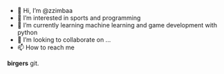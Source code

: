 - 👋 Hi, I’m @zzimbaa
- 👀 I’m interested in sports and programming
- 🌱 I’m currently learning machine learning and game development with python
- 💞️ I’m looking to collaborate on ...
- 📫 How to reach me

<!---
zzimbaa/zzimbaa is a ✨ special ✨ repository because its `README.md` (this file) appears on your GitHub profile.
You can click the Preview link to take a look at your changes.
--->
**birgers** git.
